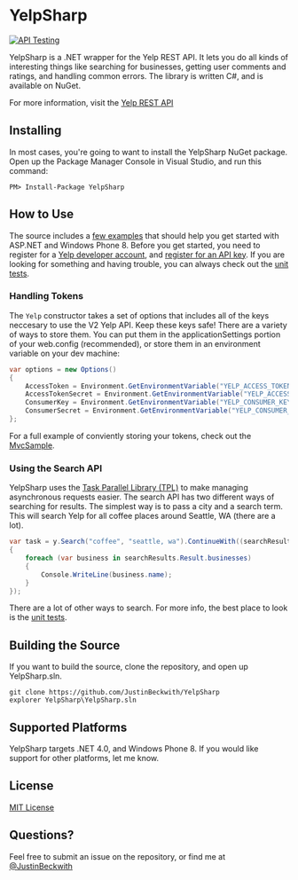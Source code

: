# YelpSharp

[![API Testing](https://img.shields.io/badge/API%20Test-RapidAPI-blue.svg)](https://rapidapi.com/package/YelpAPI/functions?utm_source=YelpGithub&utm_medium=button&utm_content=Vender_GitHub)

YelpSharp is a .NET wrapper for the Yelp REST API.  It lets you do all kinds of interesting things like searching for businesses, getting user comments and ratings, and handling common errors.  The library is written C#, and is available on NuGet.  

For more information, visit the [Yelp REST API](http://www.yelp.com/developers/documentation/v2/overview)

## Installing 
In most cases, you're going to want to install the YelpSharp NuGet package.  Open up the Package Manager Console in Visual Studio, and run this command:

```
PM> Install-Package YelpSharp
```

## How to Use
The source includes a [few examples](https://github.com/JustinBeckwith/YelpSharp/tree/master/Samples) that should help you get started with ASP.NET and Windows Phone 8.  Before you get started, you need to register for a [Yelp developer account](http://www.yelp.com/developers/getting_started/), and [register for an API key](http://www.yelp.com/developers/getting_started/api_access).  If you are looking for something and having trouble, you can always check out the [unit tests](https://github.com/JustinBeckwith/YelpSharp/blob/master/YelpSharpTests/YelpTest.cs).

### Handling Tokens
The `Yelp` constructor takes a set of options that includes all of the keys neccesary to use the V2 Yelp API.  Keep these keys safe!  There are a variety of ways to store them.  You can put them in the applicationSettings portion of your web.config (recommended), or store them in an environment variable on your dev machine:

```csharp
var options = new Options()
{
    AccessToken = Environment.GetEnvironmentVariable("YELP_ACCESS_TOKEN", EnvironmentVariableTarget.Machine),
    AccessTokenSecret = Environment.GetEnvironmentVariable("YELP_ACCESS_TOKEN_SECRET", EnvironmentVariableTarget.Machine),
    ConsumerKey = Environment.GetEnvironmentVariable("YELP_CONSUMER_KEY", EnvironmentVariableTarget.Machine),
    ConsumerSecret = Environment.GetEnvironmentVariable("YELP_CONSUMER_SECRET", EnvironmentVariableTarget.Machine)
};
```

For a full example of conviently storing your tokens, check out the [MvcSample](https://github.com/JustinBeckwith/YelpSharp/blob/master/Samples/MvcSample/Config.cs).

### Using the Search API
YelpSharp uses the [Task Parallel Library (TPL)](http://msdn.microsoft.com/en-us/library/dd460717.aspx) to make managing asynchronous requests easier.  The search API has two different ways of searching for results.  The simplest way is to pass a city and a search term.  This will search Yelp for all coffee places around Seattle, WA (there are a lot).

```csharp
var task = y.Search("coffee", "seattle, wa").ContinueWith((searchResults) =>
{
    foreach (var business in searchResults.Result.businesses)
    {
        Console.WriteLine(business.name);
    }
});
```

There are a lot of other ways to search.  For more info, the best place to look is the [unit tests](https://github.com/JustinBeckwith/YelpSharp/blob/master/YelpSharpTests/).


## Building the Source
If you want to build the source, clone the repository, and open up YelpSharp.sln.  

```
git clone https://github.com/JustinBeckwith/YelpSharp
explorer YelpSharp\YelpSharp.sln
```

## Supported Platforms
YelpSharp targets .NET 4.0, and Windows Phone 8.  If you would like support for other platforms, let me know.  


## License
[MIT License](http://opensource.org/licenses/MIT)

## Questions?
Feel free to submit an issue on the repository, or find me at [@JustinBeckwith](http://twitter.com/JustinBeckwith)






